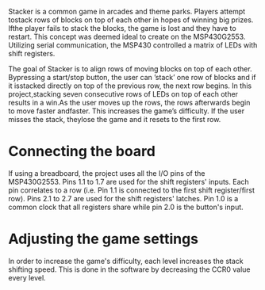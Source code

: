Stacker  is  a  common  game  in  arcades  and  theme  parks.   Players  attempt  tostack  rows  of  blocks  on  top  of  each  other  in  hopes  of  winning  big  prizes.   Ifthe player fails to stack the blocks, the game is lost and they have to restart.  This concept was deemed ideal to create on the MSP430G2553.  Utilizing serial communication,  the MSP430 controlled a matrix of LEDs with shift registers.

The goal of Stacker is to align rows of moving blocks on top of each other.  Bypressing a start/stop button, the user can ’stack’ one row of blocks and if it isstacked directly on top of the previous row, the next row begins.  In this project,stacking seven consecutive rows of LEDs on top of each other results in a win.As the user moves up the rows, the rows afterwards begin to move faster andfaster.  This increases the game’s difficulty.  If the user misses the stack, theylose the game and it resets to the first row.

# Connecting the board
If using a breadboard, the project uses all the I/O pins of the MSP430G2553.  Pins 1.1 to 1.7 are used for the shift registers' inputs.  Each pin correlates to a row (i.e. Pin 1.1 is connected to the first shift register/first row).  Pins 2.1 to 2.7 are used for the shift registers' latches.  Pin 1.0 is a common clock that all registers share while pin 2.0 is the button's input.

# Adjusting the game settings
In order to increase the game's difficulty, each level increases the stack shifting speed.  This is done in the software by decreasing the CCR0 value every level.
